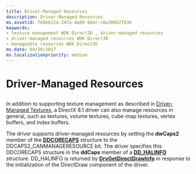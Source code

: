 ```yaml
---
title: Driver-Managed Resources
description: Driver-Managed Resources
ms.assetid: f68b622a-247a-4a89-8d4c-c6a306b7fb3e
keywords:
- texture management WDK Direct3D , driver-managed resources
- driver-managed resources WDK Direct3D
- manageable resources WDK Direct3D
ms.date: 04/20/2017
ms.localizationpriority: medium
---
```


# Driver-Managed Resources


## <span id="ddk_driver_managed_resources_gg"></span><span id="DDK_DRIVER_MANAGED_RESOURCES_GG"></span>


In addition to supporting texture management as described in [Driver-Managed Textures](driver-managed-textures.md), a DirectX 8.1 driver can also manage resources in general, such as textures, volume textures, cube-map textures, vertex buffers, and index buffers.

The driver supports driver-managed resources by setting the **dwCaps2** member of the [**DDCORECAPS**](/windows/win32/api/ddrawi/ns-ddrawi-_ddcorecaps) structure to the DDCAPS2\_CANMANAGERESOURCE bit. The driver specifies this DDCORECAPS structure in the **ddCaps** member of a [**DD\_HALINFO**](/windows/win32/api/ddrawint/ns-ddrawint-_dd_halinfo) structure. DD\_HALINFO is returned by [**DrvGetDirectDrawInfo**](/windows/win32/api/winddi/nf-winddi-drvgetdirectdrawinfo) in response to the initialization of the DirectDraw component of the driver.

 

